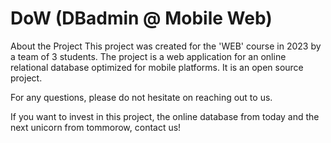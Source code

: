 # DoW (DBadmin @ Mobile Web)

About the Project
This project was created for the 'WEB' course in 2023 by a team of 3 students. The project is a web application for an online relational database optimized for mobile platforms. It is an open source project.

For any questions, please do not hesitate on reaching out to us.

If you want to invest in this project, the online database from today and the next unicorn from tommorow, contact us!
